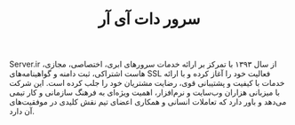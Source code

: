 ﻿---
layout: post
title: سرور دات آی آر
name_en: server-ir
company_slug: server-ir
logo: 
cover: 
company_count:
founded:
location: ""
total_review: 
total_interview: 
salary_avg: 
salary_min: 
salary_max: 
rate: 
view_count: 
industry: کامپیوتر، فناوری اطلاعات و اینترنت
city: تهران, تهران
size_en: S
size: 11-50 نفر
site: https://server.ir/
---

Server.ir از سال ۱۳۹۳ با تمرکز بر ارائه خدمات سرورهای ابری، اختصاصی، مجازی، هاست اشتراکی، ثبت دامنه و گواهینامه‌های SSL فعالیت خود را آغاز کرده و با ارائه خدمات با کیفیت و پشتیبانی قوی، رضایت مشتریان خود را جلب کرده است. این شرکت با میزبانی هزاران وب‌سایت و نرم‌افزار، اهمیت ویژه‌ای به فرهنگ سازمانی و کار تیمی می‌دهد و باور دارد که تعاملات انسانی و همکاری اعضای تیم نقش کلیدی در موفقیت‌های آن دارد.